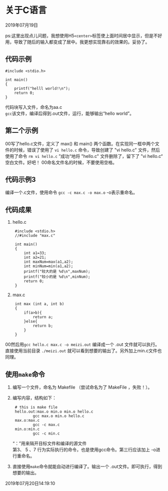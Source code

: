 # 关于C语言

2019年07月19日

ps:这里出现点儿问题，我想使用H5`<center>`标签使上面时间居中显示，但是不好用，导致了随后的输入都变成了居中。我更想实现靠右的效果的。妥协了。

## 代码示例

    #include <stdio.h>

    int main()
    {
        printf("helll world!\n");
        return 0;
    }

代码块写入文件，命名为aa.c  
`gcc`该文件，编译后得到.out文件，运行，能够输出“hello world”。

## 第二个示例

00写了hello.c文件，定义了 max() 和 main() 两个函数。在实现同一框中两个文件的时候，错误了使用了 `vi hello.c` 命令，导致创建了 "vi hello.c" 文件，然后使用了命令 `rm vi hello.c` ”成功“地将 "hello.c" 文件删除了，留下了 ”vi hello.c“ 空白文件。好吧！
00命名文件名的时候，不要使用空格。

## 代码示例3

编译一个.c文件，使用命令 `gcc -c max.c -o max.o` -o表示重命名。

## 代码成果

1. hello.c  

        #include <stdio.h>
        //#include "max.c"      
            
        int main()
        {
            int a1=33;
            int a2=21;
            int maxNum=max(a1,a2);
            int minNum=min(a1,a2);
            printf("较大的是 %d\n",maxNum);
            printf("较小的是 %d\n",minNum);
            return 0;
        }

2. max.c

        int max (int a, int b)
        {
            if(a>b){
                return a;
            }else{
                return b;
            }
        }

00然后用`gcc hello.c max.c -o meizi.out` 编译成一个 .out 文件就可以执行。直接使用当前目录 `./meizi.out` 就可以看到想要的输出了。另外加上min.c文件也同理。

## 使用`make`命令

1. 编写一个文件，命名为 Makefile （尝试命名为了 MakeFile ，失败！）。
2. 编写内容，结构如下：

        # this is make file
        hello.out:max.o min.o min.o hello.c
                gcc max.o min.o hello.c
        max.o:max.c
                gcc -c max.c
        min.o:min.c
                gcc -c min.c

    “：”用来隔开目标文件和编译的源文件  
    第3、 5 、7 行为实际执行的命令，也是使用gcc命令。第三行应该加上 -o进行重命名。
3. 直接使用`make`命令就能自动进行编译了。输出一个 .out文件。即可执行，得到想要的输出。

2019年07月20日14:19:10
